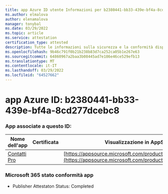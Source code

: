```yaml
---
title: app Azure ID utente Informazioni per b2380441-bb33-439e-bf4a-8cd277dcebc8
ms.author: elmalova
author: elenamalova
manager: tonybal
ms.date: 03/29/2022
ms.topic: article
ms.service: attestation
certification_type: attested
description: Tutte le informazioni sulla sicurezza e la conformità disponibili per b2380441-bb33-439e-bf4a-8cd277dcebc8.
ms.openlocfilehash: 9b46c791f0b21b238b83d7ca252ca05b1e267e63
ms.sourcegitcommit: 64860967a2baa3b08445ad7e186e46ce529efb13
ms.translationtype: MT
ms.contentlocale: it-IT
ms.lasthandoff: 03/29/2022
ms.locfileid: "64527662"
---
```

# <a name="azure-app-id-b2380441-bb33-439e-bf4a-8cd277dcebc8"></a>app Azure ID: b2380441-bb33-439e-bf4a-8cd277dcebc8


### <a name="apps-associated-with-this-id"></a>App associate a questo ID:
| **Nome dell'app** | **Certificata** | **Visualizzazione in AppSource** |
|--------------|---------------|-----------------------|
| [Contatti Pro](../forward/WA200002804.md) |  | [https://appsource.microsoft.com/product/office/WA200002804](https://appsource.microsoft.com/product/office/WA200002804) |

### <a name="microsoft-365-app-compliance-status"></a>Microsoft 365 stato conformità app
- Publisher Attestaton Status: Completed
